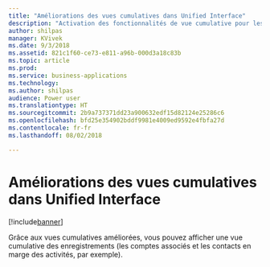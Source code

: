```yaml
---
title: "Améliorations des vues cumulatives dans Unified Interface"
description: "Activation des fonctionnalités de vue cumulative pour les entités en marge des activités"
author: shilpas
manager: KVivek
ms.date: 9/3/2018
ms.assetid: 821c1f60-ce73-e811-a96b-000d3a18c83b
ms.topic: article
ms.prod: 
ms.service: business-applications
ms.technology: 
ms.author: shilpas
audience: Power user
ms.translationtype: HT
ms.sourcegitcommit: 2b9a737371dd23a900632edf15d82124e25286c6
ms.openlocfilehash: bfd25e354902bddf9981e4009ed9592e4fbfa27d
ms.contentlocale: fr-fr
ms.lasthandoff: 08/02/2018

---
```

# <a name="enhancements-to-roll-up-views-in-unified-interface"></a>Améliorations des vues cumulatives dans Unified Interface


[!include[banner](../../includes/banner.md)]

Grâce aux vues cumulatives améliorées, vous pouvez afficher une vue cumulative des enregistrements (les comptes associés et les contacts en marge des activités, par exemple).

